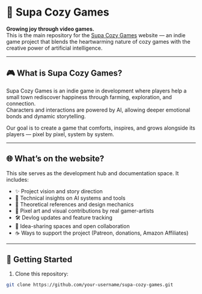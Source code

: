 
# 🌱 Supa Cozy Games

**Growing joy through video games.**  
This is the main repository for the [Supa Cozy Games](https://supacozygames.ai) website — an indie game project that blends the heartwarming nature of cozy games with the creative power of artificial intelligence.

---

## 🎮 What is Supa Cozy Games?

Supa Cozy Games is an indie game in development where players help a small town rediscover happiness through farming, exploration, and connection.  
Characters and interactions are powered by AI, allowing deeper emotional bonds and dynamic storytelling.

Our goal is to create a game that comforts, inspires, and grows alongside its players — pixel by pixel, system by system.

---

## 🌐 What’s on the website?

This site serves as the development hub and documentation space. It includes:

- ✨ Project vision and story direction  
- 🤖 Technical insights on AI systems and tools  
- 🧠 Theoretical references and design mechanics  
- 🎨 Pixel art and visual contributions by real gamer-artists  
- 🛠️ Devlog updates and feature tracking  
- 💬 Idea-sharing spaces and open collaboration  
- ☕ Ways to support the project (Patreon, donations, Amazon Affiliates)

---

## 🚀 Getting Started

1. Clone this repository:

```bash
git clone https://github.com/your-username/supa-cozy-games.git
